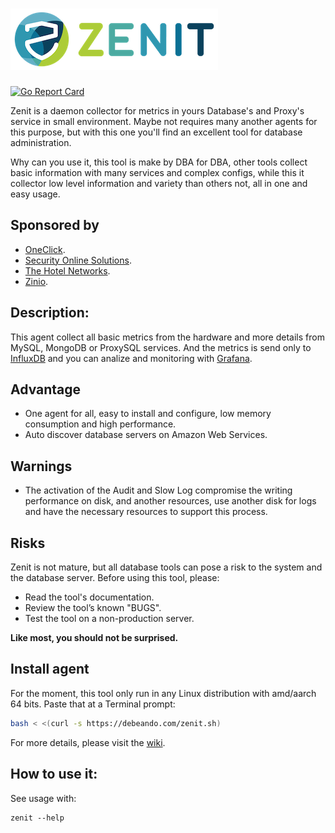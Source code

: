 # ![Zenit](https://raw.githubusercontent.com/debeando/zenit/master/assets/images/zenit_logo.png)
[![Go Report Card](https://goreportcard.com/badge/github.com/debeando/zenit)](https://goreportcard.com/report/github.com/debeando/zenit)

Zenit is a daemon collector for metrics in yours Database's and Proxy's service in small environment. Maybe not requires many another agents for this purpose, but with this one you'll find an excellent tool for database administration.

Why can you use it, this tool is make by DBA for DBA, other tools collect basic information with many services and complex configs, while this it collector low level information and variety than others not, all in one and easy usage.

## Sponsored by

- [OneClick](https://oneclick.es).
- [Security Online Solutions](https://securityonlinesolutions.com).
- [The Hotel Networks](https://www.thehotelsnetwork.com).
- [Zinio](https://www.zinio.com).

## Description:

This agent collect all basic metrics from the hardware and more details from MySQL, MongoDB or ProxySQL services. And the metrics is send only to [InfluxDB](https://github.com/influxdata/influxdb) and you can analize and monitoring with [Grafana](https://grafana.com).

## Advantage

- One agent for all, easy to install and configure, low memory consumption and high performance.
- Auto discover database servers on Amazon Web Services.

## Warnings

- The activation of the Audit and Slow Log compromise the writing performance on disk, and another resources, use another disk for logs and have the necessary resources to support this process.

## Risks

Zenit is not mature, but all database tools can pose a risk to the system and the database server.
Before using this tool, please:

- Read the tool's documentation.
- Review the tool’s known "BUGS".
- Test the tool on a non-production server.

**Like most, you should not be surprised.**

## Install agent

For the moment, this tool only run in any Linux distribution with amd/aarch 64 bits. Paste that at a Terminal prompt:

```bash
bash < <(curl -s https://debeando.com/zenit.sh)
```

For more details, please visit the [wiki](https://github.com/debeando/zenit/wiki).

## How to use it:

See usage with:

```
zenit --help
```

